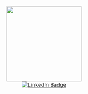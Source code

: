 <div id="header" align="center">
  <img src="https://user-images.githubusercontent.com/73945306/180026579-931d6c9f-b188-452e-9450-d80b3e78a188.png" width="200"/>
  <div id="badges">
  <a href="https://www.linkedin.com/in/mihael-%C5%A1panovi%C4%87-7608581b9">
    <img src="https://img.shields.io/badge/LinkedIn-blue?style=for-the-badge&logo=linkedin&logoColor=white" alt="LinkedIn Badge"/>
  </a>
</div>
</div>
